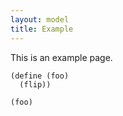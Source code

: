 ```yaml
---
layout: model
title: Example
---
```


This is an example page.

    (define (foo)
      (flip))

    (foo)
